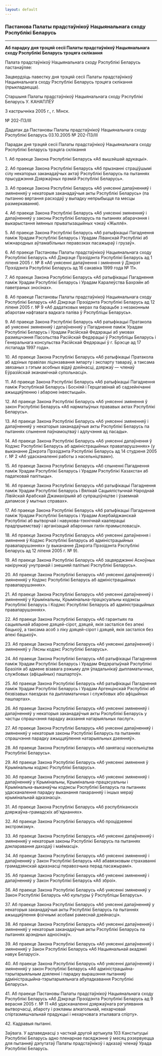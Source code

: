 ```yaml
---
layout: default
---
```


### Пастанова Палаты прадстаўнікоў Нацыянальнага сходу Рэспублікі Беларусь

****

<span class="underline"></span>

**Аб парадку дня трэцяй сесіі Палаты прадстаўнікоў Нацыянальнага сходу
Рэспублікі Беларусь трэцяга склікання**

Палата прадстаўнікоў Нацыянальнага сходу Рэспублікі Беларусь
пастанаўляе:

Зацвердзіць павестку дня трэцяй сесіі Палаты прадстаўнікоў Нацыянальнага
сходу Рэспублікі Беларусь трэцяга склікання (прыкладаецца).

Старшыня Палаты прадстаўнікоў Нацыянальнага сходу Рэспублікі Беларусь У.
КАНАПЛЁЎ

3 кастрычніка 2005 г., г. Мінск.

№ 202-П3/III

Дадатак да Пастановы Палаты прадстаўнікоў Нацыянальнага сходу Рэспублікі
Беларусь 03.10.2005 № 202-П3/III

Парадак дня трэцяй сесіі Палаты прадстаўнікоў Нацыянальнага сходу
Рэспублікі Беларусь трэцяга склікання

1\. Аб праекце Закона Рэспублікі Беларусь «Аб вышэйшай адукацыі».

2\. Аб праекце Закона Рэспублікі Беларусь «Аб прызнанні страціўшымі сілу
некаторых заканадаўчых актаў Рэспублікі Беларусь па пытаннях прысуджэння
Дзяржаўных прэмій Рэспублікі Беларусь».

3\. Аб праекце Закона Рэспублікі Беларусь «Аб унясенні дапаўненняў і
змяненняў у некаторыя заканадаўчыя акты Рэспублікі Беларусь» (па
пытанню вяртання расходаў у выпадку непрыбыцця па месцы
размеркавання).

4\. Аб праекце Закона Рэспублікі Беларусь «Аб унясенні змяненняў і
дапаўненняў у законы Рэспублікі Беларусь па пытаннях абарачэння і
выкарыстання імянных прыватызацыйных чэкаў «Жыллё».

5\. Аб праекце Закона Рэспублікі Беларусь «Аб ратыфікацыі Пагаднення
паміж Урадам Рэспублікі Беларусь і Урадам Ліванскай Рэспублікі аб
міжнародных аўтамабільных перавозках пасажыраў і грузаў».

6\. Аб праекце Пастановы Палаты прадстаўнікоў Нацыянальнага сходу
Рэспублікі Беларусь «Аб Дэкрэце Прэзідэнта Рэспублікі Беларусь ад
1 ліпеня 2005 г. № 8 «Аб унясенні дапаўнення і змянення ў Дэкрэт
Прэзідэнта Рэспублікі Беларусь ад 16 сакавіка 1999 года № 11».

7\. Аб праекце Закона Рэспублікі Беларусь «Аб ратыфікацыі Пагаднення
паміж Урадам Рэспублікі Беларусь і Урадам Каралеўства Бахрэйн аб
паветраных зносінах».

8\. Аб праекце Пастановы Палаты прадстаўнікоў Нацыянальнага сходу
Рэспублікі Беларусь «Аб Дэкрэце Прэзідэнта Рэспублікі Беларусь ад
12 ліпеня 2005 г. № 9 «Аб дадатковых мерах па барацьбе з незаконным
абаротам нафтавага вадкага паліва ў Рэспубліцы Беларусь».

9\. Аб праекце Закона Рэспублікі Беларусь «Аб ратыфікацыі Пратакола аб
унясенні змяненняў і дапаўненняў у Пагадненне паміж Урадам Рэспублікі
Беларусь і Урадам Расійскай Федэрацыі аб умовах размяшчэння Пасольства
Расійскай Федэрацыі ў Рэспубліцы Беларусь і Генеральнага консульства
Расійскай Федэрацыі ў г. Брэсце ад 17 лістапада 1997 года».

10\. Аб праекце Закона Рэспублікі Беларусь «Аб ратыфікацыі Пратакола аб
адзіных правілах ліцэнзавання імпарту і экспарту тавараў, а таксама
звязаных з гэтым асобных відаў дзейнасці, дзяржаў — членаў
Еўразійскай эканамічнай супольнасці».

11\. Аб праекце Закона Рэспублікі Беларусь «Аб ратыфікацыі Пагаднення
паміж Рэспублікай Беларусь і Босніяй і Герцагавінай аб садзейнічанні
ажыццяўленню і абароне інвестыцый».

12\. Аб праекце Закона Рэспублікі Беларусь «Аб унясенні змянення ў закон
Рэспублікі Беларусь «Аб нарматыўных прававых актах Рэспублікі Беларусь».

13\. Аб праекце Закона Рэспублікі Беларусь «Аб унясенні змяненняў і
дапаўненняў у некаторыя заканадаўчыя акты Рэспублікі Беларусь па
пытаннях спынення паўнамоцтваў і адлучэння ад пасады».

14\. Аб праекце Закона Рэспублікі Беларусь «Аб унясенні дапаўнення ў
Кодэкс Рэспублікі Беларусь аб адміністрацыйных правапарушэннях» (у
выкананне Дэкрэта Прэзідэнта Рэспублікі Беларусь ад 14 студзеня 2005
г. № 2 «Аб удасканаленні работы з насельніцтвам»).

15\. Аб праекце Закона Рэспублікі Беларусь «Аб спыненні Пагаднення паміж
Урадам Рэспублікі Беларусь і Урадам Рэспублікі Казахстан аб падатковай
палітыцы».

16\. Аб праекце Закона Рэспублікі Беларусь «Аб ратыфікацыі Пагаднення
паміж Урадам Рэспублікі Беларусь і Вялікай Сацыялістычнай Народнай
Лівійскай Арабскай Джамахірыяй аб супрацоўніцтве і ўзаемнай дапамозе
ў мытных справах».

17\. Аб праекце Закона Рэспублікі Беларусь «Аб ратыфікацыі Пагаднення
паміж Урадам Рэспублікі Беларусь і Урадам Азербайджанскай Рэспублікі
аб вытворчай і навукова-тэхнічнай кааперацыі прадпрыемстваў і
арганізацый абаронных галін прамысловасці».

18\. Аб праекце Закона Рэспублікі Беларусь «Аб унясенні дапаўнення і
змянення ў Кодэкс Рэспублікі Беларусь аб адміністрацыйных
правапарушэннях» (у выкананне Дэкрэта Прэзідэнта Рэспублікі
Беларусь ад 12 ліпеня 2005 г. № 9).

19\. Аб праекце Закона Рэспублікі Беларусь «Аб зацвярджэнні Асноўных
накірункаў унутранай і знешняй палітыкі Рэспублікі Беларусь».

20\. Аб праекце Закона Рэспублікі Беларусь «Аб унясенні дапаўненняў і
змяненняў у Кодэкс Рэспублікі Беларусь аб адміністрацыйных
правапарушэннях».

21\. Аб праекце Закона Рэспублікі Беларусь «Аб унясенні дапаўненняў і
змяненняў у Крымінальны, Крымінальна-працэсуальны кодэксы Рэспублікі
Беларусь і Кодэкс Рэспублікі Беларусь аб адміністрацыйных
правапарушэннях».

22\. Аб праекце Закона Рэспублікі Беларусь «Аб гарантыях па сацыяльнай
абароне дзяцей-сірот, дзяцей, якія засталіся без апекі бацькоў, а
таксама асоб з ліку дзяцей-сірот і дзяцей, якія засталіся без апекі
бацькоў».

23\. Аб праекце Закона Рэспублікі Беларусь «Аб унясенні дапаўненняў і
змяненняў у Лясны кодэкс Рэспублікі Беларусь».

24\. Аб праекце Закона Рэспублікі Беларусь «Аб ратыфікацыі Пагаднення
паміж Урадам Рэспублікі Беларусь і Урадам Федэратыўнай Рэспублікі
Бразілія аб адмене візавага рэжыму для ўладальнікаў дыпламатычных,
службовых (афіцыйных) пашпартоў».

25\. Аб праекце Закона Рэспублікі Беларусь «Аб ратыфікацыі Пагаднення
паміж Урадам Рэспублікі Беларусь і Урадам Аргенцінскай Рэспублікі аб
бязвізавых паездках па дыпламатычных і службовых або афіцыйных
пашпартах».

26\. Аб праекце Закона Рэспублікі Беларусь «Аб унясенні змяненняў і
дапаўненняў у некаторыя заканадаўчыя акты Рэспублікі Беларусь у
частцы спрашчэння парадку аказання натарыяльных паслуг».

27\. Аб праекце Закона Рэспублікі Беларусь «Аб унясенні дапаўненняў і
змяненняў у некаторыя законы Рэспублікі Беларусь па пытаннях
спрашчэння парадку ажыццяўлення натарыяльных дзеянняў».

28\. Аб праекце Закона Рэспублікі Беларусь «Аб занятасці насельніцтва
Рэспублікі Беларусь».

29\. Аб праекце Закона Рэспублікі Беларусь «Аб унясенні змянення ў
Крымінальны кодэкс Рэспублікі Беларусь».

30\. Аб праекце Закона Рэспублікі Беларусь «Аб унясенні змяненняў і
дапаўненняў у Крымінальны, Крымінальна-працэсуальны і
Крымінальна-выканаўчы кодэксы Рэспублікі Беларусь па
пытаннях удасканалення парадку выканання пакаранняў і іншых мераў
крымінальнай адказнасці».

31\. Аб праекце Закона Рэспублікі Беларусь «Аб рэспубліканскіх
дзяржаўна-грамадскіх аб'яднаннях».

32\. Аб праекце Закона Рэспублікі Беларусь «Аб процідзеянні
экстрэмізму».

33\. Аб праекце Закона Рэспублікі Беларусь «Аб унясенні дапаўненняў і
змяненняў у некаторыя законы Рэспублікі Беларусь па пытаннях
дэкларавання даходаў і маёмасці».

34\. Аб праекце Закона Рэспублікі Беларусь «Аб унясенні змяненняў і
дапаўненняў у Закон Рэспублікі Беларусь «Аб абавязковым страхаванні
грамадзянскай адказнасці перавозчыка перад пасажырамі».

35\. Аб праекце Закона Рэспублікі Беларусь «Аб унясенні змяненняў і
дапаўненняў у Закон Рэспублікі Беларусь «Аб зброі».

36\. Аб праекце Закона Рэспублікі Беларусь «Аб унясенні змяненняў у
Закон Рэспублікі Беларусь «Аб культуры ў Рэспубліцы Беларусь».

37\. Аб праекце Закона Рэспублікі Беларусь «Аб унясенні дапаўненняў у
некаторыя заканадаўчыя акты Рэспублікі Беларусь па пытаннях
ажыццяўлення фізічнымі асобамі рамеснай дзейнасці».

38\. Аб праекце Закона Рэспублікі Беларусь «Аб унясенні дапаўненняў і
змяненняў у некаторыя заканадаўчыя акты Рэспублікі Беларусь па
пытаннях арэндных адносінаў».

39\. Аб праекце Закона Рэспублікі Беларусь «Аб унясенні дапаўненняў і
змяненняў у Закон Рэспублікі Беларусь «Аб Нацыянальнай акадэміі навук
Беларусі».

40\. Аб праекце Закона Рэспублікі Беларусь «Аб унясенні дапаўненняў і
змяненняў у закон Рэспублікі Беларусь «Аб
адміністрацыйна-тэрытарыяльным дзяленні і
парадку вырашэння пытанняў адміністрацыйна-тэрытарыяльнага
абуладкавання Рэспублікі Беларусь».

41\. Аб праекце Пастановы Палаты прадстаўнікоў Нацыянальнага сходу
Рэспублікі Беларусь «Аб Дэкрэце Прэзідэнта Рэспублікі Беларусь ад
9 верасня 2005 г. № 11 «Аб удасканаленні дзяржаўнага рэгулявання
вытворчасці, абароту і рэкламы алкагольнай, нехарчовай
спіртазмяшчальнай прадукцыі і нехарчовага этылавага спірту».

42\. Кадравыя пытанні.

  
Заўвага. У адпаведнасці з часткай другой артыкула 103 Канстытуцыі
Рэспублікі Беларусь адно пленарнае пасяджэнне ў месяц рэзервуецца
для пытанняў дэпутатаў Палаты прадстаўнікоў і адказаў членаў Урада
Рэспублікі Беларусь.
